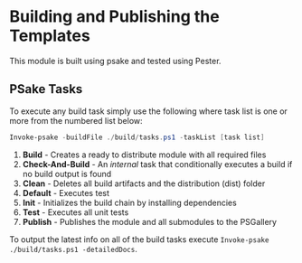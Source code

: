 # Building and Publishing the Templates

This module is built using psake and tested using Pester.

## PSake Tasks

To execute any build task simply use the following where task list is one or more from the numbered list below:
```PowerShell
Invoke-psake -buildFile ./build/tasks.ps1 -taskList [task list]
```

1. **Build** - Creates a ready to distribute module with all required files
1. **Check-And-Build** - An *internal* task that conditionally executes a build if no build output is found
1. **Clean** - Deletes all build artifacts and the distribution (dist) folder
1. **Default** - Executes test
1. **Init** - Initializes the build chain by installing dependencies
1. **Test** - Executes all unit tests
1. **Publish** - Publishes the module and all submodules to the PSGallery

To output the latest info on all of the build tasks execute `Invoke-psake ./build/tasks.ps1 -detailedDocs`.